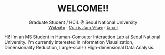 
<p align="center">
  <h1 align="center">WELCOME!!</h1>
  <p align="center">
    Graduate Student / HCIL @ Seoul National University 
    <br />
    <a href="https://hyeonjeon.com/">Website</a>
    ·
    <a href="https://hyeonword.com/cv/cv.pdf">Curriculum Vitae</a>
    ·
    <a href="mailto: hj@hcil.snu.ac.kr">Email</a>
  </p>
</p>


Hi! I'm an MS Student in Human-Computer Interaction Lab at Seoul National University. I'm currently interested in Information Visualization, Dimensionality Reduction, Large-scale / High-dimensional Data Analysis.
